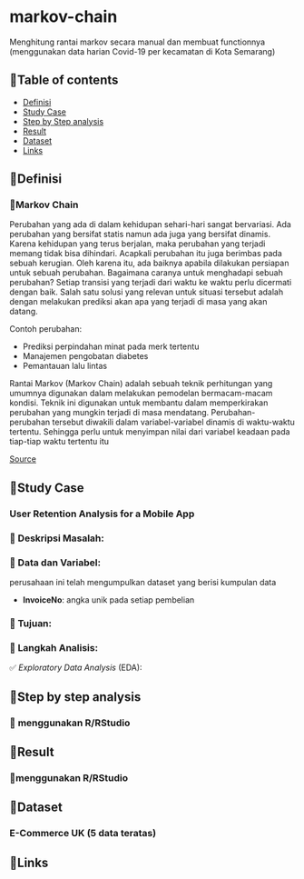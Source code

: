 # markov-chain
Menghitung rantai markov secara manual dan membuat functionnya (menggunakan data harian Covid-19 per kecamatan di Kota Semarang)

## 📌Table of contents
- [Definisi](https://github.com/DiannitaOlipmimi/markov-chain#table-of-contents)
- [Study Case](https://github.com/DiannitaOlipmimi/markov-chain#study-case)
- [Step by Step analysis](https://github.com/DiannitaOlipmimi/markov-chain#step-by-step-analysis)
- [Result](https://github.com/DiannitaOlipmimi/markov-chain#result)
- [Dataset](https://github.com/DiannitaOlipmimi/markov-chain#dataset)
- [Links](https://github.com/DiannitaOlipmimi/markov-chain#links)

## 📌**Definisi**
### 📒Markov Chain
Perubahan yang ada di dalam kehidupan sehari-hari sangat bervariasi. Ada perubahan yang bersifat statis namun ada juga yang bersifat dinamis. Karena kehidupan yang terus berjalan, maka perubahan yang terjadi memang tidak bisa dihindari. Acapkali perubahan itu juga berimbas pada sebuah kerugian. Oleh karena itu, ada baiknya apabila dilakukan persiapan untuk sebuah perubahan. Bagaimana caranya untuk menghadapi sebuah perubahan? Setiap transisi yang terjadi dari waktu ke waktu perlu dicermati dengan baik. Salah satu solusi yang relevan untuk situasi tersebut adalah dengan melakukan prediksi akan apa yang terjadi di masa yang akan datang.

Contoh perubahan:
- Prediksi perpindahan minat pada merk tertentu
- Manajemen pengobatan diabetes
- Pemantauan lalu lintas

Rantai Markov (Markov Chain) adalah sebuah teknik perhitungan yang umumnya digunakan dalam melakukan pemodelan bermacam-macam kondisi. Teknik ini digunakan untuk membantu dalam memperkirakan perubahan yang mungkin terjadi di masa mendatang. Perubahan-perubahan tersebut diwakili dalam variabel-variabel dinamis di waktu-waktu tertentu. Sehingga perlu untuk menyimpan nilai dari variabel keadaan pada tiap-tiap waktu tertentu itu

[Source](https://socs.binus.ac.id/2013/06/30/markov-chain/)

## 📌**Study Case**
### **User Retention Analysis for a Mobile App**

### 📒 Deskripsi Masalah:


### 📒 Data dan Variabel:
perusahaan ini telah mengumpulkan dataset yang berisi kumpulan data 
- **InvoiceNo**: angka unik pada setiap pembelian 

### 📒 Tujuan:

### 📒 Langkah Analisis:
✅ *Exploratory Data Analysis* (EDA):

## 📌**Step by step analysis**
### 📒 **menggunakan R/RStudio**

## 📌**Result**
### 📒**menggunakan R/RStudio**

## 📌**Dataset**
### **E-Commerce UK (5 data teratas)**



## 📌**Links**
